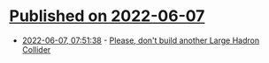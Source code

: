 # [Published on 2022-06-07](index.md)

* [2022-06-07, 07:51:38](https://news.ycombinator.com/item?id=31651086) - [Please, don't build another Large Hadron Collider](https://bigthink.com/hard-science/large-hadron-collider-economics/)
